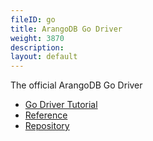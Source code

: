 ```yaml
---
fileID: go
title: ArangoDB Go Driver
weight: 3870
description: 
layout: default
---
```

The official ArangoDB Go Driver

- [Go Driver Tutorial](https://university.arangodb.com/courses/go-driver-tutorial/)
- [Reference](https://godoc.org/github.com/arangodb/go-driver)
- [Repository](https://github.com/arangodb/go-driver)
